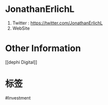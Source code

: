 # JonathanErlichL
1. Twitter : https://twitter.com/JonathanErlichL
2. WebSite

# Other Information
[[dephi Digital]]

# 标签
#Investment 